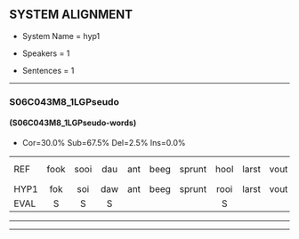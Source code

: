 
## SYSTEM ALIGNMENT

- System Name = hyp1

- Speakers = 1

- Sentences = 1

---

### S06C043M8_1LGPseudo

#### (S06C043M8_1LGPseudo-words)

- Cor=30.0%	Sub=67.5%	Del=2.5%	Ins=0.0%

|  |  |  |  |  |  |  |  |  |  |  |  |  |  |  |  |  |  |  |  |  |  |  |  |  |  |  |  |  |  |  |  |  |  |  |  |  |  |  |  |  |
|:--- |:---:|:---:|:---:|:---:|:---:|:---:|:---:|:---:|:---:|:---:|:---:|:---:|:---:|:---:|:---:|:---:|:---:|:---:|:---:|:---:|:---:|:---:|:---:|:---:|:---:|:---:|:---:|:---:|:---:|:---:|:---:|:---:|:---:|:---:|:---:|:---:|:---:|:---:|:---:|:---:|
| REF | fook | sooi | dau | ant | beeg | sprunt | hool | larst | vout | zwoei | fam | rachts | vaap | sprieuw | keng | swoers | doer | plirt | jien | blard | guul*(geul) | hoekt | neeuw | noork | vid | zans | leum*(leun) | haans | spaai | sjalt | heik | sank | roen | frijk | eem | schard | grek | dron | snaaf | stuid |
| HYP1 | fok | soi | daw | ant | beeg | sprunt | rooi | larst | vout | zooi | fan | racht | vaap | spreeuw | ken | swoers |  | doorplicht | geen | blart | geul | hoekt | nijl | nork | vit | zans | len | han | spai | jo | heck | sank | roen | frek | één | schart | grek | droem | snaas | stuit |
| EVAL | S | S | S |  |  |  | S |  |  | S | S | S |  | S | S |  | D | S | S | S | S |  | S | S | S |  | S | S | S | S | S |  |  | S | S | S |  | S | S | S |
---

---
